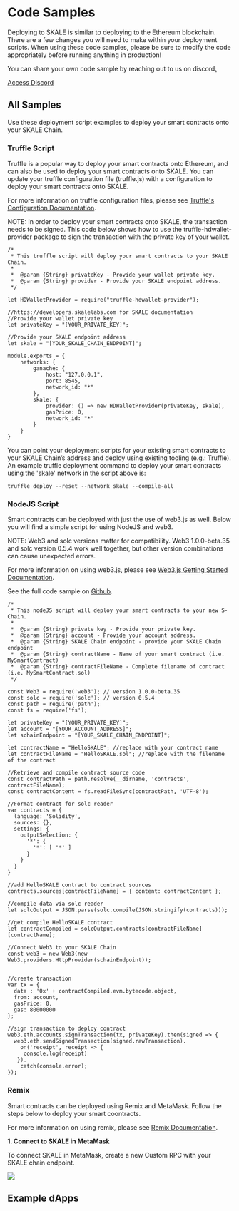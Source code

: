 
# Code Samples

Deploying to SKALE is similar to deploying to the Ethereum blockchain. There are a few changes you will need to make within your deployment scripts. When using these code samples, please be sure to modify the code appropriately before running anything in production!  
  
You can share your own code sample by reaching out to us on discord[.](mailto:dev@skalelabs.com?subject=SKALE%3A%20Code%20Sample%20Suggestion)  

[Access Discord](http://skale.chat/)

## All Samples

Use these deployment script examples to deploy your smart contracts onto your SKALE Chain.  

### Truffle Script

Truffle is a popular way to deploy your smart contracts onto Ethereum, and can also be used to deploy your smart contracts onto SKALE. You can update your truffle configuration file (truffle.js) with a configuration to deploy your smart contracts onto SKALE.  
  
For more information on truffle configuration files, please see  [Truffle's Configuration Documentation](https://truffleframework.com/docs/truffle/reference/configuration).  
  
NOTE: In order to deploy your smart contracts onto SKALE, the transaction needs to be signed. This code below shows how to use the truffle-hdwallet-provider package to sign the transaction with the private key of your wallet.  

```
/*
 * This truffle script will deploy your smart contracts to your SKALE Chain.
 *
 *  @param {String} privateKey - Provide your wallet private key.
 *  @param {String} provider - Provide your SKALE endpoint address.
 */

let HDWalletProvider = require("truffle-hdwallet-provider");

//https://developers.skalelabs.com for SKALE documentation
//Provide your wallet private key
let privateKey = "[YOUR_PRIVATE_KEY]";

//Provide your SKALE endpoint address
let skale = "[YOUR_SKALE_CHAIN_ENDPOINT]";

module.exports = {
    networks: {
        ganache: {
            host: "127.0.0.1",
            port: 8545,
            network_id: "*"
        },
        skale: {
            provider: () => new HDWalletProvider(privateKey, skale),
            gasPrice: 0,
            network_id: "*"
        }
    }
}

```

You can point your deployment scripts for your existing smart contracts to your SKALE Chain’s address and deploy using existing tooling (e.g.: Truffle). An example truffle deployment command to deploy your smart contracts using the 'skale' network in the script above is:  

```
truffle deploy --reset --network skale --compile-all

```

### NodeJS Script

Smart contracts can be deployed with just the use of web3.js as well. Below you will find a simple script for using NodeJS and web3.  
  
NOTE: Web3 and solc versions matter for compatibility. Web3 1.0.0-beta.35 and solc version 0.5.4 work well together, but other version combinations can cause unexpected errors.  
  
For more information on using web3.js, please see  [Web3.js Getting Started Documentation](https://web3js.readthedocs.io/en/1.0/getting-started.html).  

See the full code sample on [Github](https://github.com/skalenetwork/documentation/tree/master/deployment/web3-js).  

```
/*
 * This nodeJS script will deploy your smart contracts to your new S-Chain.
 *
 *  @param {String} private key - Provide your private key.
 *  @param {String} account - Provide your account address.
 *  @param {String} SKALE Chain endpoint - provide your SKALE Chain endpoint
 *  @param {String} contractName - Name of your smart contract (i.e. MySmartContract)
 *  @param {String} contractFileName - Complete filename of contract (i.e. MySmartContract.sol)
 */

const Web3 = require('web3'); // version 1.0.0-beta.35
const solc = require('solc'); // version 0.5.4
const path = require('path');
const fs = require('fs');

let privateKey = "[YOUR_PRIVATE_KEY]";
let account = "[YOUR_ACCOUNT_ADDRESS]";
let schainEndpoint = "[YOUR_SKALE_CHAIN_ENDPOINT]";

let contractName = "HelloSKALE"; //replace with your contract name
let contractFileName = "HelloSKALE.sol"; //replace with the filename of the contract

//Retrieve and compile contract source code
const contractPath = path.resolve(__dirname, 'contracts', contractFileName);
const contractContent = fs.readFileSync(contractPath, 'UTF-8');

//Format contract for solc reader
var contracts = {
  language: 'Solidity',
  sources: {},
  settings: {
    outputSelection: {
      '*': {
        '*': [ '*' ]
      }
    }
  }
}

//add HelloSKALE contract to contract sources
contracts.sources[contractFileName] = { content: contractContent };

//compile data via solc reader
let solcOutput = JSON.parse(solc.compile(JSON.stringify(contracts)));

//get compile HelloSKALE contract
let contractCompiled = solcOutput.contracts[contractFileName][contractName];

//Connect Web3 to your SKALE Chain
const web3 = new Web3(new Web3.providers.HttpProvider(schainEndpoint));


//create transaction 
var tx = {
  data : '0x' + contractCompiled.evm.bytecode.object,
  from: account, 
  gasPrice: 0,
  gas: 80000000
};

//sign transaction to deploy contract
web3.eth.accounts.signTransaction(tx, privateKey).then(signed => {
  web3.eth.sendSignedTransaction(signed.rawTransaction).
    on('receipt', receipt => {
     console.log(receipt)
   }).
    catch(console.error);
});

```

### Remix

Smart contracts can be deployed using Remix and MetaMask. Follow the steps below to deploy your smart coontracts.  
  
For more information on using remix, please see  [Remix Documentation](https://remix.readthedocs.io/en/latest/).  

**1. Connect to SKALE in MetaMask**  

To connect SKALE in MetaMask, create a new Custom RPC with your SKALE chain endpoint.  

![](https://assets.website-files.com/5be05ae542686c4ebf192462/5ce1657d7e30fb40711d2b31_rpc-metamask.gif)

## Example dApps
